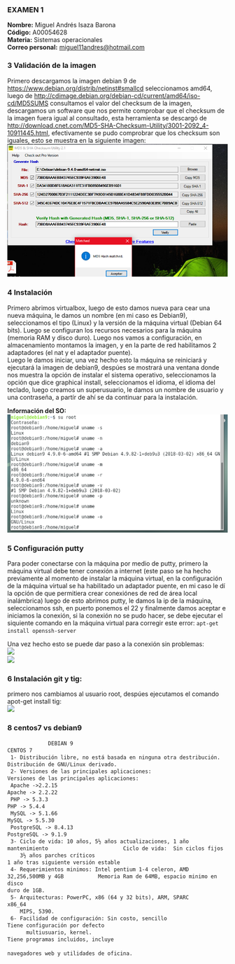 ### EXAMEN 1  
**Nombre:** Miguel Andrés Isaza Barona  
**Código:** A00054628  
**Materia:** Sistemas operacionales  
**Correo personal:** miguel11andres@hotmail.com  

### 3 Validación de la imagen  
Primero descargamos la imagen debian 9 de https://www.debian.org/distrib/netinst#smallcd seleccionamos amd64, luego de
http://cdimage.debian.org/debian-cd/current/amd64/iso-cd/MD5SUMS consultamos el valor del checksum de la imagen, descargamos un software 
que nos permite comprobar que el checksum de la imagen fuera igual al consultado, esta herramienta se descargó de
http://download.cnet.com/MD5-SHA-Checksum-Utility/3001-2092_4-10911445.html, efectivamente se pudo comprobrar que los checksum son iguales, esto se muestra en la siguiente imagen:
                                              ![](Imagenes/ChecksumVerificacion.png)

### 4 Instalación  
Primero abrimos virtualbox, luego de esto damos nueva para cear una nueva máquina, le damos un nombre (en mi caso es Debian9),
seleccionamos el tipo (Linux) y la versión de la máquina virtual (Debian 64 bits).
Luego se configuran los recursos necesarios para la máquina (memoria RAM y disco duro).
Luego nos vamos a configuración, en almacenamiento montamos la imagen, y en la parte de red habilitamos 2 adaptadores (el nat
y el adaptador puente).  
Luego le damos iniciar, una vez hecho esto la máquina se reiniciará y ejecutará la imagen de debian9, despúes se mostrará una ventana donde nos muestra la opción de instalar el sistema operativo, seleccionamos la opción que dice graphical install, seleccionamos el idioma, el idioma del teclado, luego creamos un superusuario, le damos un nombre de usuario y una contraseña, a partír de ahí se da continuar para la instalación.  

**Información del SO:**  
                                   ![](Imagenes/Información_Máquina.png)  

### 5 Configuración putty
Para poder conectarse con la máquina por medio de putty, primero la máquina virtual debe tener conexión a internet (este paso se ha hecho previamente al momento de instalar la máquina virtual, en la configuración de la máquina virtual se ha habilitado un adaptador puente, en mi caso le dí la opción de que permitiera crear conexiónes de red de área local inalámbrica) luego de esto abrimos putty, le damos la ip de la máquina, seleccionamos ssh, en puerto ponemos el 22 y finalmente damos aceptar e iniciamos la conexión, si la conexión no se pudo hacer, se debe ejecutar el siquiente comando en la máquina virtual para corregir este error:
```apt-get install openssh-server```  

Una vez hecho esto se puede dar paso a la conexión sin problemas:  
![](Imagenes/Configuración%20putty.png)  
![](Imagenes/Putty.png)  

### 6 Instalación git y tig:
primero nos cambiamos al usuario root, despúes ejecutamos el comando apot-get install tig:  
![](Imagenes/Instalación%20tig.png)  


### 8 centos7 vs debian9
                 DEBIAN 9                                                                                 CENTOS 7  
     1- Distribución libre, no está basada en ninguna otra destribución.                          Distribución de GNU/Linux derivado.
     2- Versiones de las principales aplicaciones:                                        Versiones de las principales aplicaciones:  
     Apache ->2.2.15                                                                                      Apache -> 2.2.22  
     PHP -> 5.3.3                                                                                         PHP -> 5.4.4  
     MySQL -> 5.1.66                                                                                      MySQL -> 5.5.30  
     PostgreSQL -> 8.4.13                                                                                 PostgreSQL -> 9.1.9  
     3- Ciclo de vida: 10 años, 5½ años actualizaciones, 1 año mantenimiento                        Ciclo de vida: 	Sin ciclos fijos  
        3½ años parches críticos                                                                  1 año tras siguiente versión estable  
     4- Requerimientos minimos: Intel pentium 1-4 celeron, AMD 32,256,500MB y 4GB           Memoria Ram de 64MB, espacio minimo en disco                                                                                               duro de 1GB.  
     5- Arquitecturas: PowerPC, x86 (64 y 32 bits), ARM, SPARC                                                x86_64
        MIPS, 5390.
     6- Facilidad de configuración: Sin costo, sencillo                                        Tiene configuración por defecto
          multiusuario, kernel.                                                                Tiene programas incluidos, incluye
                                                                                                navegadores web y utilidades de oficina.
